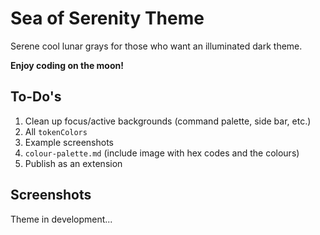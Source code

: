 # Sea of Serenity Theme

Serene cool lunar grays for those who want an illuminated dark theme.

**Enjoy coding on the moon!**

## To-Do's
1. Clean up focus/active backgrounds (command palette, side bar, etc.)
2. All `tokenColors`
3. Example screenshots
4. `colour-palette.md` (include image with hex codes and the colours)
5. Publish as an extension

## Screenshots

Theme in development...
<!-- Add screenshots below
![Light Theme Preview](screenshots/light.png)
![Dark Theme Preview](screenshots/dark.png) -->